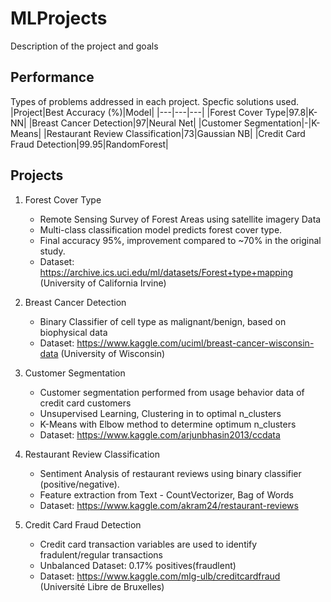 # MLProjects 
Description of the project and goals

## Performance
Types of problems addressed in each project.
Specfic solutions used.
|Project|Best Accuracy (%)|Model|
|---|---|---|
|Forest Cover Type|97.8|K-NN|
|Breast Cancer Detection|97|Neural Net|
|Customer Segmentation|-|K-Means|
|Restaurant Review Classification|73|Gaussian NB|
|Credit Card Fraud Detection|99.95|RandomForest|


## Projects
1. Forest Cover Type
   - Remote Sensing Survey of Forest Areas using satellite
    imagery Data
   - Multi-class classification model predicts forest cover type. 
   - Final accuracy 95%, improvement compared to ~70% in the original study.
   - Dataset: https://archive.ics.uci.edu/ml/datasets/Forest+type+mapping
            (University of California Irvine)

2. Breast Cancer Detection
   - Binary Classifier of cell type as malignant/benign, based on biophysical data
   - Dataset: https://www.kaggle.com/uciml/breast-cancer-wisconsin-data
            (University of Wisconsin)

3. Customer Segmentation
   - Customer segmentation performed from usage behavior data of credit card customers 
   - Unsupervised Learning, Clustering in to optimal n_clusters
   - K-Means with Elbow method to determine optimum n_clusters
   - Dataset: https://www.kaggle.com/arjunbhasin2013/ccdata

4. Restaurant Review Classification
   - Sentiment Analysis of restaurant reviews using binary classifier (positive/negative).
   - Feature extraction from Text - CountVectorizer, Bag of Words
   - Dataset: https://www.kaggle.com/akram24/restaurant-reviews


5. Credit Card Fraud Detection
   - Credit card transaction variables are used to identify fradulent/regular transactions
   - Unbalanced Dataset: 0.17% positives(fraudlent)
   - Dataset: https://www.kaggle.com/mlg-ulb/creditcardfraud (Université Libre de Bruxelles)

